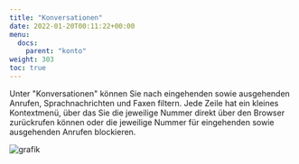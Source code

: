 ```yaml
---
title: "Konversationen"
date: 2022-01-20T00:11:22+00:00
menu:
  docs:
    parent: "konto"
weight: 303
toc: true
---
```


Unter "Konversationen" können Sie nach eingehenden sowie ausgehenden Anrufen, Sprachnachrichten und Faxen filtern. Jede Zeile hat ein kleines Kontextmenü, über das Sie die jeweilige Nummer direkt über den Browser zurückrufen können oder die jeweilige Nummer für eingehenden sowie ausgehenden Anrufen blockieren.

![grafik](https://user-images.githubusercontent.com/20154956/151208684-ee5711e6-3522-429d-89aa-455cc266b78c.png)
